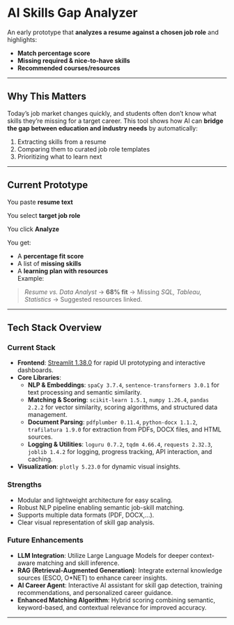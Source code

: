 # AI Skills Gap Analyzer  
An early prototype that **analyzes a resume against a chosen job role** and highlights:  
- **Match percentage score**  
- **Missing required & nice-to-have skills**  
- **Recommended courses/resources**  

---

## Why This Matters  
Today’s job market changes quickly, and students often don’t know what skills they’re missing for a target career. This tool shows how AI can **bridge the gap between education and industry needs** by automatically:  
1. Extracting skills from a resume  
2. Comparing them to curated job role templates  
3. Prioritizing what to learn next  

---

## Current Prototype  
You paste **resume text** 

You select **target job role** 

You click **Analyze**  

You get:  
  - A **percentage fit score**  
  - A list of **missing skills**  
  - A **learning plan with resources**  
Example:  
> *Resume vs. Data Analyst* → **68% fit** → Missing *SQL, Tableau, Statistics* → Suggested resources linked.  

---

## Tech Stack Overview

### Current Stack
- **Frontend**: [Streamlit 1.38.0](https://streamlit.io/) for rapid UI prototyping and interactive dashboards.  
- **Core Libraries**:
  - **NLP & Embeddings**: `spaCy 3.7.4`, `sentence-transformers 3.0.1` for text processing and semantic similarity.
  - **Matching & Scoring**: `scikit-learn 1.5.1`, `numpy 1.26.4`, `pandas 2.2.2` for vector similarity, scoring algorithms, and structured data management.
  - **Document Parsing**: `pdfplumber 0.11.4`, `python-docx 1.1.2`, `trafilatura 1.9.0` for extraction from PDFs, DOCX files, and HTML sources.
  - **Logging & Utilities**: `loguru 0.7.2`, `tqdm 4.66.4`, `requests 2.32.3`, `joblib 1.4.2` for logging, progress tracking, API interaction, and caching.
- **Visualization**: `plotly 5.23.0` for dynamic visual insights.

### Strengths
- Modular and lightweight architecture for easy scaling.
- Robust NLP pipeline enabling semantic job-skill matching.
- Supports multiple data formats (PDF, DOCX,...).
- Clear visual representation of skill gap analysis.

### Future Enhancements
- **LLM Integration**: Utilize Large Language Models for deeper context-aware matching and skill inference.  
- **RAG (Retrieval-Augmented Generation)**: Integrate external knowledge sources (ESCO, O*NET) to enhance career insights.  
- **AI Career Agent**: Interactive AI assistant for skill gap detection, training recommendations, and personalized career guidance.  
- **Enhanced Matching Algorithm**: Hybrid scoring combining semantic, keyword-based, and contextual relevance for improved accuracy.

---




